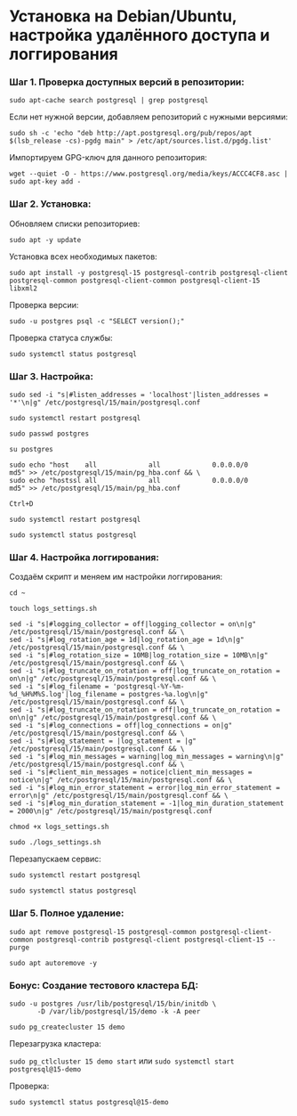 # Установка на Debian/Ubuntu, настройка удалённого доступа и логгирования

### Шаг 1. Проверка доступных версий в репозитории:

``sudo apt-cache search postgresql | grep postgresql``

Если нет нужной версии, добавляем репозиторий с нужными версиями:

```
sudo sh -c 'echo "deb http://apt.postgresql.org/pub/repos/apt $(lsb_release -cs)-pgdg main" > /etc/apt/sources.list.d/pgdg.list'
```

Импортируем GPG-ключ для данного репозитория:

```
wget --quiet -O - https://www.postgresql.org/media/keys/ACCC4CF8.asc | sudo apt-key add -
```

### Шаг 2. Установка:

Обновляем списки репозиториев:

``sudo apt -y update``

Установка всех необходимых пакетов:

```
sudo apt install -y postgresql-15 postgresql-contrib postgresql-client postgresql-common postgresql-client-common postgresql-client-15 libxml2
```

Проверка версии:

``sudo -u postgres psql -c "SELECT version();"``

Проверка статуса службы:

``sudo systemctl status postgresql``

### Шаг 3. Настройка:

```
sudo sed -i "s|#listen_addresses = 'localhost'|listen_addresses = '*'\n|g" /etc/postgresql/15/main/postgresql.conf
```

``sudo systemctl restart postgresql``

``sudo passwd postgres``

``su postgres``

```
sudo echo "host    all             all             0.0.0.0/0                  md5" >> /etc/postgresql/15/main/pg_hba.conf && \
sudo echo "hostssl all             all             0.0.0.0/0                  md5" >> /etc/postgresql/15/main/pg_hba.conf
```

``Ctrl+D``

``sudo systemctl restart postgresql``

``sudo systemctl status postgresql``

### Шаг 4. Настройка логгирования:

Создаём скрипт и меняем им настройки логгирования:

``cd ~``

``touch logs_settings.sh``

```
sed -i "s|#logging_collector = off|logging_collector = on\n|g" /etc/postgresql/15/main/postgresql.conf && \
sed -i "s|#log_rotation_age = 1d|log_rotation_age = 1d\n|g" /etc/postgresql/15/main/postgresql.conf && \
sed -i "s|#log_rotation_size = 10MB|log_rotation_size = 10MB\n|g" /etc/postgresql/15/main/postgresql.conf && \
sed -i "s|#log_truncate_on_rotation = off|log_truncate_on_rotation = on\n|g" /etc/postgresql/15/main/postgresql.conf && \
sed -i "s|#log_filename = 'postgresql-%Y-%m-%d_%H%M%S.log'|log_filename = postgres-%a.log\n|g" /etc/postgresql/15/main/postgresql.conf && \
sed -i "s|#log_truncate_on_rotation = off|log_truncate_on_rotation = on\n|g" /etc/postgresql/15/main/postgresql.conf && \
sed -i "s|#log_connections = off|log_connections = on|g" /etc/postgresql/15/main/postgresql.conf && \
sed -i "s|#log_statement = |log_statement = |g" /etc/postgresql/15/main/postgresql.conf && \
sed -i "s|#log_min_messages = warning|log_min_messages = warning\n|g" /etc/postgresql/15/main/postgresql.conf && \
sed -i "s|#client_min_messages = notice|client_min_messages = notice\n|g" /etc/postgresql/15/main/postgresql.conf && \
sed -i "s|#log_min_error_statement = error|log_min_error_statement = error\n|g" /etc/postgresql/15/main/postgresql.conf && \
sed -i "s|#log_min_duration_statement = -1|log_min_duration_statement = 2000\n|g" /etc/postgresql/15/main/postgresql.conf
```

``chmod +x logs_settings.sh``

``sudo ./logs_settings.sh``

Перезапускаем сервис:

``sudo systemctl restart postgresql``

``sudo systemctl status postgresql``

### Шаг 5. Полное удаление:

```
sudo apt remove postgresql-15 postgresql-common postgresql-client-common postgresql-contrib postgresql-client postgresql-client-15 --purge
```

``sudo apt autoremove -y``

### Бонус: Создание тестового кластера БД:

```
sudo -u postgres /usr/lib/postgresql/15/bin/initdb \
       -D /var/lib/postgresql/15/demo -k -A peer
```

``sudo pg_createcluster 15 demo``

Перезагрузка кластера:

``sudo pg_ctlcluster 15 demo start`` или ``sudo systemctl start postgresql@15-demo``

Проверка:

``sudo systemctl status postgresql@15-demo``
